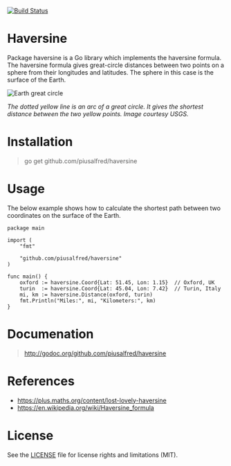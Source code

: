 [![Build Status](https://travis-ci.org/umahmood/haversine.svg?branch=master)](https://travis-ci.org/umahmood/haversine)

# Haversine

Package haversine is a Go library which implements the haversine formula. The
haversine formula gives great-circle distances between two points on a sphere
from their longitudes and latitudes. The sphere in this case is the surface of
the Earth.

![Earth great circle](https://i.imgur.com/iD3X3Ax.png)

*The dotted yellow line is an arc of a great circle. It gives the shortest
distance between the two yellow points. Image courtesy USGS.*

# Installation

> go get github.com/piusalfred/haversine


# Usage

The below example shows how to calculate the shortest path between two
coordinates on the surface of the Earth.

    package main

    import (
        "fmt"

        "github.com/piusalfred/haversine"
    )

    func main() {
        oxford := haversine.Coord{Lat: 51.45, Lon: 1.15}  // Oxford, UK
        turin  := haversine.Coord{Lat: 45.04, Lon: 7.42}  // Turin, Italy
        mi, km := haversine.Distance(oxford, turin)
        fmt.Println("Miles:", mi, "Kilometers:", km)
    }

# Documenation

> http://godoc.org/github.com/piusalfred/haversine

# References

* https://plus.maths.org/content/lost-lovely-haversine
* https://en.wikipedia.org/wiki/Haversine_formula

# License

See the [LICENSE](LICENSE.md) file for license rights and limitations (MIT).
